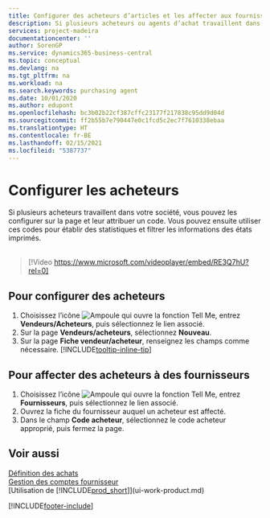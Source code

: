 ```yaml
---
title: Configurer des acheteurs d’articles et les affecter aux fournisseurs| Microsoft Docs
description: Si plusieurs acheteurs ou agents d’achat travaillent dans votre société, vous pouvez les planifier pour l’analyse statistique.
services: project-madeira
documentationcenter: ''
author: SorenGP
ms.service: dynamics365-business-central
ms.topic: conceptual
ms.devlang: na
ms.tgt_pltfrm: na
ms.workload: na
ms.search.keywords: purchasing agent
ms.date: 10/01/2020
ms.author: edupont
ms.openlocfilehash: bc3b02b22cf387cffc23177f217838c95dd9d04d
ms.sourcegitcommit: ff2b55b7e790447e0c1fcd5c2ec7f7610338ebaa
ms.translationtype: HT
ms.contentlocale: fr-BE
ms.lasthandoff: 02/15/2021
ms.locfileid: "5387737"
---
```

# <a name="set-up-purchasers"></a>Configurer les acheteurs
Si plusieurs acheteurs travaillent dans votre société, vous pouvez les configurer sur la page et leur attribuer un code. Vous pouvez ensuite utiliser ces codes pour établir des statistiques et filtrer les informations des états imprimés.<br><br>  

> [!Video https://www.microsoft.com/videoplayer/embed/RE3Q7hU?rel=0]

## <a name="to-set-up-purchasers"></a>Pour configurer des acheteurs
1. Choisissez l’icône ![Ampoule qui ouvre la fonction Tell Me](media/ui-search/search_small.png "Dites-moi ce que vous voulez faire"), entrez **Vendeurs/Acheteurs**, puis sélectionnez le lien associé.
2. Sur la page **Vendeurs/acheteurs**, sélectionnez **Nouveau**.
3. Sur la page **Fiche vendeur/acheteur**, renseignez les champs comme nécessaire. [!INCLUDE[tooltip-inline-tip](includes/tooltip-inline-tip_md.md)]

## <a name="to-assign-purchasers-to-vendors"></a>Pour affecter des acheteurs à des fournisseurs
1. Choisissez l’icône ![Ampoule qui ouvre la fonction Tell Me](media/ui-search/search_small.png "Dites-moi ce que vous voulez faire"), entrez **Fournisseurs**, puis sélectionnez le lien associé.
2. Ouvrez la fiche du fournisseur auquel un acheteur est affecté.
3. Dans le champ **Code acheteur**, sélectionnez le code acheteur approprié, puis fermez la page.

## <a name="see-also"></a>Voir aussi
[Définition des achats](purchasing-setup-purchasing.md)  
[Gestion des comptes fournisseur](payables-manage-payables.md)  
[Utilisation de [!INCLUDE[prod_short](includes/prod_short.md)]](ui-work-product.md)


[!INCLUDE[footer-include](includes/footer-banner.md)]